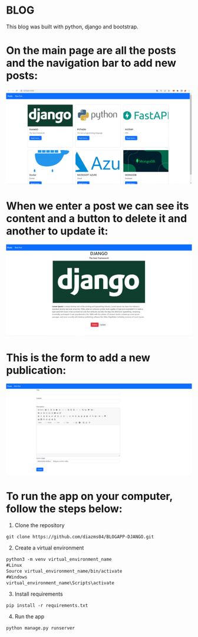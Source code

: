 # BLOG
This blog was built with python, django and bootstrap.

# On the main page are all the posts and the navigation bar to add new posts:

![](https://github.com/diazms04/BLOGAPP-DJANGO/blob/main/Screenshot%202023-03-21%20231355.png)

# When we enter a post we can see its content and a button to delete it and another to update it:

![](https://github.com/diazms04/BLOGAPP-DJANGO/blob/main/Screenshot%202023-03-22%20101031.png)

# This is the form to add a new publication:

![](https://github.com/diazms04/BLOGAPP-DJANGO/blob/main/Screenshot%202023-03-22%20101123.png)

# To run the app on your computer, follow the steps below:

1. Clone the repository
```
git clone https://github.com/diazms04/BLOGAPP-DJANGO.git
```

2. Create a virtual environment
```
python3 -m venv virtual_environment_name
#Linux
Source virtual_environment_name/bin/activate
#Windows
virtual_environment_name\Scripts\activate
```

3. Install requirements
```
pip install -r requirements.txt
```

4. Run the app
```
python manage.py runserver
```

